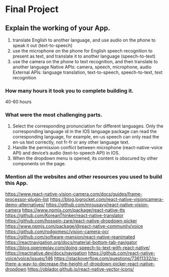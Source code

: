 # Final Project


## Explain the working of your App.
1) translate English to another language, and use audio on the phone to speak it out (text-to-speech)
2) use the microphone on the phone for English speech recognition to present as text, and 
translate it to another language (speech-to-text)
3) use the camera on the phone to text recognition, and then translate to another language
Native APIs: camera, speech, microphone, audio 
External APIs: language translation, text-to-speech, speech-to-text, text recognition

### How many hours it took you to complete building it.
40-60 hours


### What were the most challenging parts.
1. Select the corresponding pronunciation for different languages. Only the corresponding language id in the IOS language package can read the corresponding language, for example, en-us speech can only read the en-us text correctly, not fr-fr or any other language text.
2. Handle the permission conflict between microphone (react-native-voice API) and device’s audio (text-to-speech API) in IOS.
3. When the dropdown menu is opened, its content is obscured by other components on the page.


### Mention all the websites and other resources you used to build this App.
https://www.react-native-vision-camera.com/docs/guides/frame-processor-plugin-list
https://blog.logrocket.com/react-native-visioncamera-demo-alternatives/
https://github.com/mrousavy/react-native-vision-camera
https://www.npmjs.com/package/react-native-tts
https://github.com/KoreanThinker/react-native-translator
https://github.com/hossein-zare/react-native-dropdown-picker
https://www.npmjs.com/package/@react-native-community/voice
https://github.com/rodgomesc/vision-camera-ocr
https://github.com/software-mansion/react-native-reanimated
https://reactnavigation.org/docs/material-bottom-tab-navigator
https://blog.openreplay.com/doing-speech-to-text-with-react-native/
https://reactnative.dev/docs/navigation
https://github.com/react-native-voice/voice/issues/146
https://stackoverflow.com/questions/73611332/is-there-a-way-to-decrease-the-height-of-dropdown-picker-react-native-dropdown
https://oblador.github.io/react-native-vector-icons/


